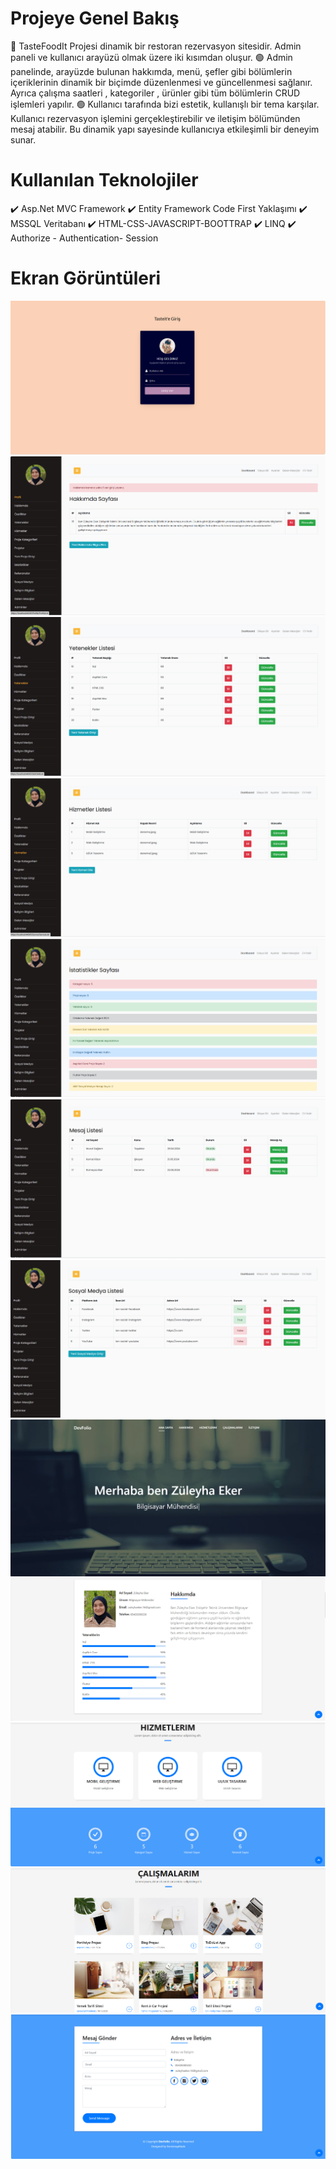 # Projeye Genel Bakış
🏮 TasteFoodIt Projesi dinamik bir restoran rezervasyon sitesidir.
Admin paneli ve kullanıcı arayüzü olmak üzere iki kısımdan oluşur.
🟢 Admin panelinde, arayüzde bulunan hakkımda, menü, şefler gibi bölümlerin içeriklerinin dinamik bir biçimde düzenlenmesi ve güncellenmesi sağlanır. Ayrıca çalışma saatleri , kategoriler , ürünler gibi tüm bölümlerin CRUD işlemleri yapılır.
🟢 Kullanıcı tarafında bizi estetik, kullanışlı bir tema karşılar. Kullanıcı rezervasyon işlemini gerçekleştirebilir ve iletişim bölümünden mesaj atabilir. Bu dinamik yapı sayesinde kullanıcıya etkileşimli bir deneyim sunar.
# Kullanılan Teknolojiler
✔️ Asp.Net MVC Framework
✔️ Entity Framework Code First Yaklaşımı
✔️ MSSQL Veritabanı
✔️ HTML-CSS-JAVASCRIPT-BOOTTRAP 
✔️ LINQ 
✔️ Authorize - Authentication- Session


# Ekran Görüntüleri
![Ekran Görüntüsü](https://github.com/ekerzuleyha/TasteFoodIt/blob/master/TasteFoodIt/ekranGoruntuleri/Ekran%20G%C3%B6r%C3%BCnt%C3%BCs%C3%BC%20(64).png)
![Ekran Görüntüsü](https://github.com/ekerzuleyha/DevFolio/blob/master/DevFolio/ekran_goruntuleri/Ekran%20G%C3%B6r%C3%BCnt%C3%BCs%C3%BC%20(35).png)
![Ekran Görüntüsü](https://github.com/ekerzuleyha/DevFolio/blob/master/DevFolio/ekran_goruntuleri/Ekran%20G%C3%B6r%C3%BCnt%C3%BCs%C3%BC%20(36).png)
![Ekran Görüntüsü](https://github.com/ekerzuleyha/DevFolio/blob/master/DevFolio/ekran_goruntuleri/Ekran%20G%C3%B6r%C3%BCnt%C3%BCs%C3%BC%20(37).png)
![Ekran Görüntüsü](https://github.com/ekerzuleyha/DevFolio/blob/master/DevFolio/ekran_goruntuleri/Ekran%20G%C3%B6r%C3%BCnt%C3%BCs%C3%BC%20(38).png)
![Ekran Görüntüsü](https://github.com/ekerzuleyha/DevFolio/blob/master/DevFolio/ekran_goruntuleri/Ekran%20G%C3%B6r%C3%BCnt%C3%BCs%C3%BC%20(39).png)
![Ekran Görüntüsü](https://github.com/ekerzuleyha/DevFolio/blob/master/DevFolio/ekran_goruntuleri/Ekran%20G%C3%B6r%C3%BCnt%C3%BCs%C3%BC%20(46).png)
![Ekran Görüntüsü](https://github.com/ekerzuleyha/DevFolio/blob/master/DevFolio/ekran_goruntuleri/Ekran%20G%C3%B6r%C3%BCnt%C3%BCs%C3%BC%20(40).png)
![Ekran Görüntüsü](https://github.com/ekerzuleyha/DevFolio/blob/master/DevFolio/ekran_goruntuleri/Ekran%20G%C3%B6r%C3%BCnt%C3%BCs%C3%BC%20(41).png)
![Ekran Görüntüsü](https://github.com/ekerzuleyha/DevFolio/blob/master/DevFolio/ekran_goruntuleri/Ekran%20G%C3%B6r%C3%BCnt%C3%BCs%C3%BC%20(42).png)
![Ekran Görüntüsü](https://github.com/ekerzuleyha/DevFolio/blob/master/DevFolio/ekran_goruntuleri/Ekran%20G%C3%B6r%C3%BCnt%C3%BCs%C3%BC%20(43).png)
![Ekran Görüntüsü](https://github.com/ekerzuleyha/DevFolio/blob/master/DevFolio/ekran_goruntuleri/Ekran%20G%C3%B6r%C3%BCnt%C3%BCs%C3%BC%20(44).png)


